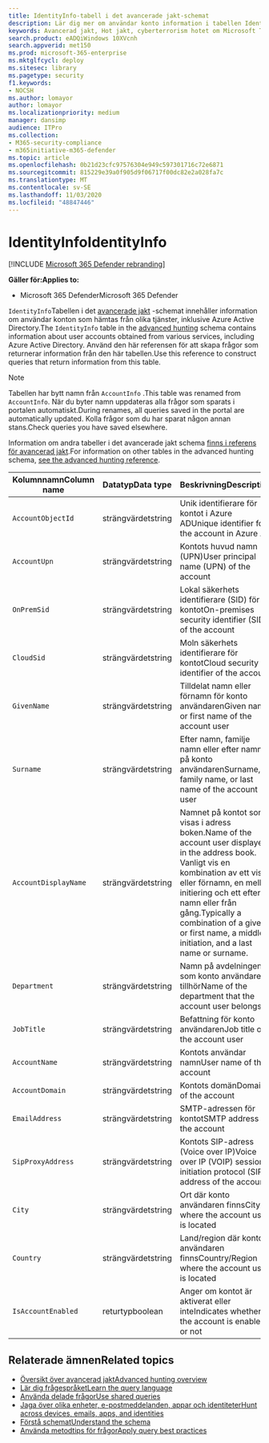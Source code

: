 ```yaml
---
title: IdentityInfo-tabell i det avancerade jakt-schemat
description: Lär dig mer om användar konto information i tabellen IdentityInfo för Advanced jakt-schemat
keywords: Avancerad jakt, Hot jakt, cyberterrorism hotet om Microsoft Threat Protection, Microsoft 365, MTP, m365, sökning, frågor, telemetri, schema referens, kusto, tabell, kolumn, datatyp, beskrivning, AccountInfo, IdentityInfo, konto
search.product: eADQiWindows 10XVcnh
search.appverid: met150
ms.prod: microsoft-365-enterprise
ms.mktglfcycl: deploy
ms.sitesec: library
ms.pagetype: security
f1.keywords:
- NOCSH
ms.author: lomayor
author: lomayor
ms.localizationpriority: medium
manager: dansimp
audience: ITPro
ms.collection:
- M365-security-compliance
- m365initiative-m365-defender
ms.topic: article
ms.openlocfilehash: 0b21d23cfc97576304e949c597301716c72e6871
ms.sourcegitcommit: 815229e39a0f905d9f06717f00dc82e2a028fa7c
ms.translationtype: MT
ms.contentlocale: sv-SE
ms.lasthandoff: 11/03/2020
ms.locfileid: "48847446"
---
```

# <a name="identityinfo"></a><span data-ttu-id="0817c-104">IdentityInfo</span><span class="sxs-lookup"><span data-stu-id="0817c-104">IdentityInfo</span></span>

[!INCLUDE [Microsoft 365 Defender rebranding](../includes/microsoft-defender.md)]


<span data-ttu-id="0817c-105">**Gäller för:**</span><span class="sxs-lookup"><span data-stu-id="0817c-105">**Applies to:**</span></span>
- <span data-ttu-id="0817c-106">Microsoft 365 Defender</span><span class="sxs-lookup"><span data-stu-id="0817c-106">Microsoft 365 Defender</span></span>

<span data-ttu-id="0817c-107">`IdentityInfo`Tabellen i det [avancerade jakt](advanced-hunting-overview.md) -schemat innehåller information om användar konton som hämtas från olika tjänster, inklusive Azure Active Directory.</span><span class="sxs-lookup"><span data-stu-id="0817c-107">The `IdentityInfo` table in the [advanced hunting](advanced-hunting-overview.md) schema contains information about user accounts obtained from various services, including Azure Active Directory.</span></span> <span data-ttu-id="0817c-108">Använd den här referensen för att skapa frågor som returnerar information från den här tabellen.</span><span class="sxs-lookup"><span data-stu-id="0817c-108">Use this reference to construct queries that return information from this table.</span></span>

>[!NOTE]
><span data-ttu-id="0817c-109">Tabellen har bytt namn från `AccountInfo` .</span><span class="sxs-lookup"><span data-stu-id="0817c-109">This table was renamed from `AccountInfo`.</span></span> <span data-ttu-id="0817c-110">När du byter namn uppdateras alla frågor som sparats i portalen automatiskt.</span><span class="sxs-lookup"><span data-stu-id="0817c-110">During renames, all queries saved in the portal are automatically updated.</span></span> <span data-ttu-id="0817c-111">Kolla frågor som du har sparat någon annan stans.</span><span class="sxs-lookup"><span data-stu-id="0817c-111">Check queries you have saved elsewhere.</span></span>

<span data-ttu-id="0817c-112">Information om andra tabeller i det avancerade jakt schema [finns i referens för avancerad jakt](advanced-hunting-schema-tables.md).</span><span class="sxs-lookup"><span data-stu-id="0817c-112">For information on other tables in the advanced hunting schema, [see the advanced hunting reference](advanced-hunting-schema-tables.md).</span></span>

| <span data-ttu-id="0817c-113">Kolumnnamn</span><span class="sxs-lookup"><span data-stu-id="0817c-113">Column name</span></span> | <span data-ttu-id="0817c-114">Datatyp</span><span class="sxs-lookup"><span data-stu-id="0817c-114">Data type</span></span> | <span data-ttu-id="0817c-115">Beskrivning</span><span class="sxs-lookup"><span data-stu-id="0817c-115">Description</span></span> |
|-------------|-----------|-------------|
| `AccountObjectId` | <span data-ttu-id="0817c-116">strängvärdet</span><span class="sxs-lookup"><span data-stu-id="0817c-116">string</span></span> | <span data-ttu-id="0817c-117">Unik identifierare för kontot i Azure AD</span><span class="sxs-lookup"><span data-stu-id="0817c-117">Unique identifier for the account in Azure AD</span></span> |
| `AccountUpn` | <span data-ttu-id="0817c-118">strängvärdet</span><span class="sxs-lookup"><span data-stu-id="0817c-118">string</span></span> | <span data-ttu-id="0817c-119">Kontots huvud namn (UPN)</span><span class="sxs-lookup"><span data-stu-id="0817c-119">User principal name (UPN) of the account</span></span> |
| `OnPremSid` | <span data-ttu-id="0817c-120">strängvärdet</span><span class="sxs-lookup"><span data-stu-id="0817c-120">string</span></span> | <span data-ttu-id="0817c-121">Lokal säkerhets identifierare (SID) för kontot</span><span class="sxs-lookup"><span data-stu-id="0817c-121">On-premises security identifier (SID) of the account</span></span> |
| `CloudSid` | <span data-ttu-id="0817c-122">strängvärdet</span><span class="sxs-lookup"><span data-stu-id="0817c-122">string</span></span> | <span data-ttu-id="0817c-123">Moln säkerhets identifierare för kontot</span><span class="sxs-lookup"><span data-stu-id="0817c-123">Cloud security identifier of the account</span></span> |
| `GivenName` | <span data-ttu-id="0817c-124">strängvärdet</span><span class="sxs-lookup"><span data-stu-id="0817c-124">string</span></span> | <span data-ttu-id="0817c-125">Tilldelat namn eller förnamn för konto användaren</span><span class="sxs-lookup"><span data-stu-id="0817c-125">Given name or first name of the account user</span></span> |
| `Surname` | <span data-ttu-id="0817c-126">strängvärdet</span><span class="sxs-lookup"><span data-stu-id="0817c-126">string</span></span> | <span data-ttu-id="0817c-127">Efter namn, familje namn eller efter namnet på konto användaren</span><span class="sxs-lookup"><span data-stu-id="0817c-127">Surname, family name, or last name of the account user</span></span> |
| `AccountDisplayName` | <span data-ttu-id="0817c-128">strängvärdet</span><span class="sxs-lookup"><span data-stu-id="0817c-128">string</span></span> | <span data-ttu-id="0817c-129">Namnet på kontot som visas i adress boken.</span><span class="sxs-lookup"><span data-stu-id="0817c-129">Name of the account user displayed in the address book.</span></span> <span data-ttu-id="0817c-130">Vanligt vis en kombination av ett visst eller förnamn, en mellan initiering och ett efter namn eller från gång.</span><span class="sxs-lookup"><span data-stu-id="0817c-130">Typically a combination of a given or first name, a middle initiation, and a last name or surname.</span></span> |
| `Department` | <span data-ttu-id="0817c-131">strängvärdet</span><span class="sxs-lookup"><span data-stu-id="0817c-131">string</span></span> | <span data-ttu-id="0817c-132">Namn på avdelningen som konto användaren tillhör</span><span class="sxs-lookup"><span data-stu-id="0817c-132">Name of the department that the account user belongs to</span></span> |
| `JobTitle` | <span data-ttu-id="0817c-133">strängvärdet</span><span class="sxs-lookup"><span data-stu-id="0817c-133">string</span></span> | <span data-ttu-id="0817c-134">Befattning för konto användaren</span><span class="sxs-lookup"><span data-stu-id="0817c-134">Job title of the account user</span></span> |
| `AccountName` | <span data-ttu-id="0817c-135">strängvärdet</span><span class="sxs-lookup"><span data-stu-id="0817c-135">string</span></span> | <span data-ttu-id="0817c-136">Kontots användar namn</span><span class="sxs-lookup"><span data-stu-id="0817c-136">User name of the account</span></span> |
| `AccountDomain` | <span data-ttu-id="0817c-137">strängvärdet</span><span class="sxs-lookup"><span data-stu-id="0817c-137">string</span></span> | <span data-ttu-id="0817c-138">Kontots domän</span><span class="sxs-lookup"><span data-stu-id="0817c-138">Domain of the account</span></span> |
| `EmailAddress` | <span data-ttu-id="0817c-139">strängvärdet</span><span class="sxs-lookup"><span data-stu-id="0817c-139">string</span></span> | <span data-ttu-id="0817c-140">SMTP-adressen för kontot</span><span class="sxs-lookup"><span data-stu-id="0817c-140">SMTP address of the account</span></span> |
| `SipProxyAddress` | <span data-ttu-id="0817c-141">strängvärdet</span><span class="sxs-lookup"><span data-stu-id="0817c-141">string</span></span> | <span data-ttu-id="0817c-142">Kontots SIP-adress (Voice over IP)</span><span class="sxs-lookup"><span data-stu-id="0817c-142">Voice over IP (VOIP) session initiation protocol (SIP) address of the account</span></span> |
| `City` | <span data-ttu-id="0817c-143">strängvärdet</span><span class="sxs-lookup"><span data-stu-id="0817c-143">string</span></span> | <span data-ttu-id="0817c-144">Ort där konto användaren finns</span><span class="sxs-lookup"><span data-stu-id="0817c-144">City where the account user is located</span></span> |
| `Country` | <span data-ttu-id="0817c-145">strängvärdet</span><span class="sxs-lookup"><span data-stu-id="0817c-145">string</span></span> | <span data-ttu-id="0817c-146">Land/region där konto användaren finns</span><span class="sxs-lookup"><span data-stu-id="0817c-146">Country/Region where the account user is located</span></span> |
| `IsAccountEnabled` | <span data-ttu-id="0817c-147">returtyp</span><span class="sxs-lookup"><span data-stu-id="0817c-147">boolean</span></span> | <span data-ttu-id="0817c-148">Anger om kontot är aktiverat eller inte</span><span class="sxs-lookup"><span data-stu-id="0817c-148">Indicates whether the account is enabled or not</span></span> |

## <a name="related-topics"></a><span data-ttu-id="0817c-149">Relaterade ämnen</span><span class="sxs-lookup"><span data-stu-id="0817c-149">Related topics</span></span>
- [<span data-ttu-id="0817c-150">Översikt över avancerad jakt</span><span class="sxs-lookup"><span data-stu-id="0817c-150">Advanced hunting overview</span></span>](advanced-hunting-overview.md)
- [<span data-ttu-id="0817c-151">Lär dig frågespråket</span><span class="sxs-lookup"><span data-stu-id="0817c-151">Learn the query language</span></span>](advanced-hunting-query-language.md)
- [<span data-ttu-id="0817c-152">Använda delade frågor</span><span class="sxs-lookup"><span data-stu-id="0817c-152">Use shared queries</span></span>](advanced-hunting-shared-queries.md)
- [<span data-ttu-id="0817c-153">Jaga över olika enheter, e-postmeddelanden, appar och identiteter</span><span class="sxs-lookup"><span data-stu-id="0817c-153">Hunt across devices, emails, apps, and identities</span></span>](advanced-hunting-query-emails-devices.md)
- [<span data-ttu-id="0817c-154">Förstå schemat</span><span class="sxs-lookup"><span data-stu-id="0817c-154">Understand the schema</span></span>](advanced-hunting-schema-tables.md)
- [<span data-ttu-id="0817c-155">Använda metodtips för frågor</span><span class="sxs-lookup"><span data-stu-id="0817c-155">Apply query best practices</span></span>](advanced-hunting-best-practices.md)

